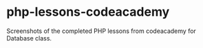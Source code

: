 # php-lessons-codeacademy
Screenshots of the completed PHP lessons from codeacademy for Database class.
